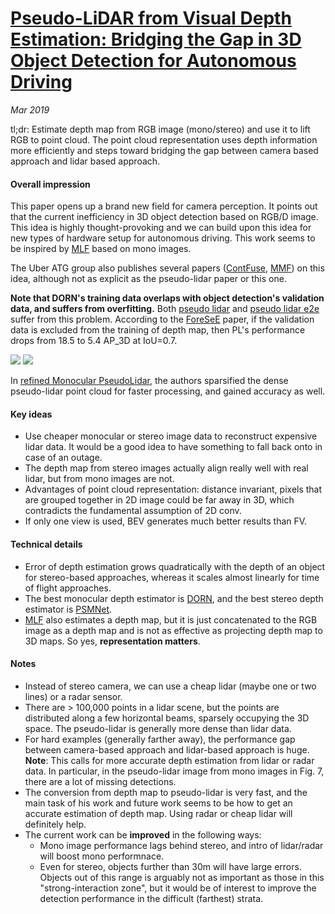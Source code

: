 # [Pseudo-LiDAR from Visual Depth Estimation: Bridging the Gap in 3D Object Detection for Autonomous Driving](https://arxiv.org/pdf/1812.07179.pdf)

_Mar 2019_

tl;dr: Estimate depth map from RGB image (mono/stereo) and use it to lift RGB to point cloud. The point cloud representation uses depth information more efficiently and steps toward bridging the gap between camera based approach and lidar based approach.

#### Overall impression
This paper opens up a brand new field for camera perception. It points out that the current inefficiency in 3D object detection based on RGB/D image. This idea is highly thought-provoking and we can build upon this idea for new types of hardware setup for autonomous driving. This work seems to be inspired by [MLF](mlf.md) based on mono images.

The Uber ATG group also publishes several papers ([ContFuse](contfuse.md), [MMF](mmf.md)) on this idea, although not as explicit as the pseudo-lidar paper or this one.

**Note that DORN's training data overlaps with object detection's validation data, and suffers from overfitting.** Both [pseudo lidar](pseudo_lidar.md) and [pseudo lidar e2e](pseudo_lidar_e2e.md) suffer from this problem. According to the [ForeSeE](foresee_mono3dod.md) paper, if the validation data is excluded from the training of depth map, then PL's performance drops from 18.5 to 5.4 AP_3D at IoU=0.7.

![](../assets/images/pseudo_lidar.png)
![](../assets/images/foresee.png)


In [refined Monocular PseudoLidar](refined_mpl.md), the authors sparsified the dense pseudo-lidar point cloud for faster processing, and gained accuracy as well.

#### Key ideas
- Use cheaper monocular or stereo image data to reconstruct expensive lidar data. It would be a good idea to have something to fall back onto in case of an outage.
- The depth map from stereo images actually align really well with real lidar, but from mono images are not.
- Advantages of point cloud representation: distance invariant, pixels that are grouped together in 2D image could be far away in 3D, which contradicts the fundamental assumption of 2D conv.
- If only one view is used, BEV generates much better results than FV. 


#### Technical details
- Error of depth estimation grows quadratically with the depth of an object for stereo-based approaches, whereas it scales almost linearly for time of flight approaches.
- The best monocular depth estimator is [DORN](https://arxiv.org/pdf/1806.02446.pdf), and the best stereo depth estimator is [PSMNet](https://arxiv.org/pdf/1803.08669.pdf).
- [MLF](mlf.md) also estimates a depth map, but it is just concatenated to the RGB image as a depth map and is not as effective as projecting depth map to 3D maps. So yes, **representation matters**.

#### Notes
- Instead of stereo camera, we can use a cheap lidar (maybe one or two lines) or a radar sensor.
- There are > 100,000 points in a lidar scene, but the points are distributed along a few horizontal beams, sparsely occupying the 3D space. The pseudo-lidar is generally more dense than lidar data.
- For hard examples (generally farther away), the performance gap between camera-based approach and lidar-based approach is huge. **Note**: This calls for more accurate depth estimation from lidar or radar data. In particular, in the pseudo-lidar image from mono images in Fig. 7, there are a lot of missing detections.
- The conversion from depth map to pseudo-lidar is very fast, and the main task of his work and future work seems to be how to get an accurate estimation of depth map. Using radar or cheap lidar will definitely help.
- The current work can be **improved** in the following ways:
	- Mono image performance lags behind stereo, and intro of lidar/radar will boost mono performnace.
	- Even for stereo, objects further than 30m will have large errors. Objects out of this range is arguably not as important as those in this "strong-interaction zone", but it would be of interest to improve the detection performance in the difficult (farthest) strata.